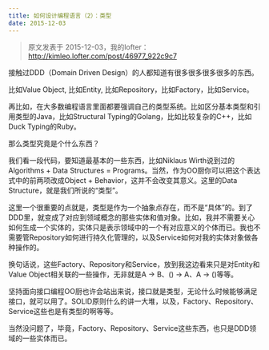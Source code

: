 ```yaml
---
title: 如何设计编程语言（2）：类型
date: 2015-12-03
---
```


> 原文发表于 2015-12-03，我的lofter：http://kimleo.lofter.com/post/46977_922c9c7

接触过DDD（Domain Driven Design）的人都知道有很多很多很多很多的东西。

比如Value Object, 比如Entity, 比如Repository，比如Factory，比如Service。

再比如，在大多数编程语言里面都要强调自己的类型系统。比如区分基本类型和引用类型的Java，比如Structural Typing的Golang，比如比较复杂的C++，比如Duck Typing的Ruby。

那么类型究竟是个什么东西？

我们看一段代码，要知道最基本的一些东西，比如Niklaus Wirth说到过的Algorithms + Data Structures = Programs。当然，作为OO厨你可以把这个表达式中的前两项改成Object + Behavior，这并不会改变其意义。这里的Data Structure，就是我们所说的“类型”。

这里一个很重要的点就是，类型是作为一个抽象点存在，而不是“具体”的。到了DDD里，就变成了对应到领域概念的那些实体和值对象。比如，我并不需要关心如何生成一个实体的，实体只是表示领域中的一个有对应意义的个体而已。我也不需要管Repository如何进行持久化管理的，以及Service如何对我的实体对象做各种操作的。

换句话说，这些Factory、Repository和Service，放到我这边看来只是对Entity和Value Object相关联的一些操作，无非就是A -> B、() -> A、A -> ()等等。

坚持面向接口编程OO厨也许会站出来说，接口就是类型，无论什么时候能够满足接口，就可以用了。SOLID原则什么的讲一大堆，以及，Factory、Repository、Service这些也是有类型的啊等等。

当然没问题了，毕竟，Factory、Repository、Service这些东西，也只是DDD领域的一些实体而已。
